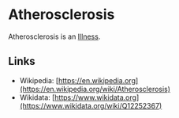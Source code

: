 # Atherosclerosis

Atherosclerosis is an [Illness](40800000.md).

## Links

- Wikipedia: [https://en.wikipedia.org](https://en.wikipedia.org/wiki/Atherosclerosis)
- Wikidata: [https://www.wikidata.org](https://www.wikidata.org/wiki/Q12252367)
